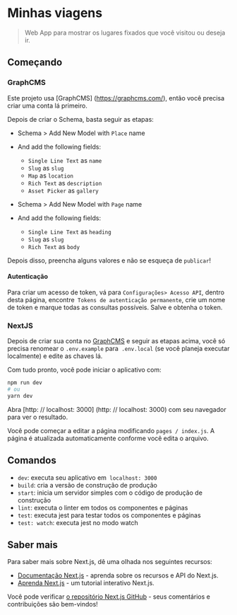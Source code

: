 # Minhas viagens

> Web App para mostrar os lugares fixados que você visitou ou deseja ir.


## Começando

### GraphCMS

Este projeto usa [GraphCMS] (https://graphcms.com/), então você precisa criar uma conta lá primeiro.

Depois de criar o Schema, basta seguir as etapas:
- Schema > Add New Model with `Place` name
- And add the following fields:
  - `Single Line Text` as `name`
  - `Slug` as `slug`
  - `Map` as `location`
  - `Rich Text` as `description`
  - `Asset Picker` as `gallery`

- Schema > Add New Model with `Page` name
- And add the following fields:
  - `Single Line Text` as `heading`
  - `Slug` as `slug`
  - `Rich Text` as `body`

Depois disso, preencha alguns valores e não se esqueça de `publicar`!

#### Autenticação

Para criar um acesso de token, vá para `Configurações> Acesso API`, dentro desta página, encontre` Tokens de autenticação permanente`,
crie um nome de token e marque todas as consultas possíveis. Salve e obtenha o token.

### NextJS

Depois de criar sua conta no [GraphCMS](https://graphcms.com/) e seguir as etapas acima, você só precisa renomear
o `.env.example` para` .env.local` (se você planeja executar localmente) e edite as chaves lá.

Com tudo pronto, você pode iniciar o aplicativo com:

```bash
npm run dev
# ou
yarn dev
```

Abra [http: // localhost: 3000] (http: // localhost: 3000) com seu navegador para ver o resultado.

Você pode começar a editar a página modificando `pages / index.js`. A página é atualizada automaticamente conforme você edita o arquivo.

## Comandos

- `dev`: executa seu aplicativo em` localhost: 3000`
- `build`: cria a versão de construção de produção
- `start`: inicia um servidor simples com o código de produção de construção
- `lint`: executa o linter em todos os componentes e páginas
- `test`: executa jest para testar todos os componentes e páginas
- `test: watch`: executa jest no modo watch

## Saber mais

Para saber mais sobre Next.js, dê uma olhada nos seguintes recursos:

- [Documentação Next.js](https://nextjs.org/docs) - aprenda sobre os recursos e API do Next.js.
- [Aprenda Next.js](https://nextjs.org/learn) - um tutorial interativo Next.js.

Você pode verificar [o repositório Next.js GitHub](https://github.com/vercel/next.js/) - seus comentários e contribuições são bem-vindos!
